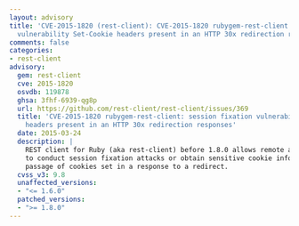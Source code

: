 ```yaml
---
layout: advisory
title: 'CVE-2015-1820 (rest-client): CVE-2015-1820 rubygem-rest-client: session fixation
  vulnerability Set-Cookie headers present in an HTTP 30x redirection responses'
comments: false
categories:
- rest-client
advisory:
  gem: rest-client
  cve: 2015-1820
  osvdb: 119878
  ghsa: 3fhf-6939-qg8p
  url: https://github.com/rest-client/rest-client/issues/369
  title: 'CVE-2015-1820 rubygem-rest-client: session fixation vulnerability Set-Cookie
    headers present in an HTTP 30x redirection responses'
  date: 2015-03-24
  description: |
    REST client for Ruby (aka rest-client) before 1.8.0 allows remote attackers
    to conduct session fixation attacks or obtain sensitive cookie information by leveraging
    passage of cookies set in a response to a redirect.
  cvss_v3: 9.8
  unaffected_versions:
  - "<= 1.6.0"
  patched_versions:
  - ">= 1.8.0"
---
```

